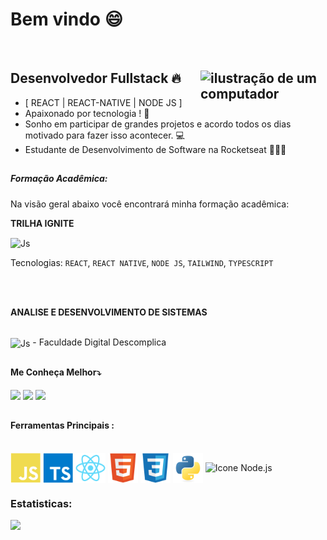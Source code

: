 # Bem vindo 😄
</br>

## Desenvolvedor Fullstack 🔥<img src="https://raw.githubusercontent.com/MicaelliMedeiros/micaellimedeiros/master/image/computer-illustration.png" alt="ilustração de um computador" min-width="200px" max-width="200px" width="200px" align="right">


- [ REACT | REACT-NATIVE | NODE JS ] 
- Apaixonado por tecnologia ! 🤖 
- Sonho em participar de grandes projetos e acordo todos os dias motivado para fazer isso acontecer. 💻
- Estudante de Desenvolvimento de Software na Rocketseat 👩‍🚀🚀
##


##### Formação Acadêmica:

Na visão geral abaixo você encontrará minha formação acadêmica:

  **TRILHA IGNITE** 

  <img align="center" alt="Js" height="94" width="120" src="https://www.rocketseat.com.br/_next/static/media/rocketseat-logo.9582f883.svg"> 
 
  
  Tecnologias: `REACT`, ` REACT NATIVE `, ` NODE JS `, ` TAILWIND `, ` TYPESCRIPT ` 

  
<br/>
<br/>
  

**ANALISE E DESENVOLVIMENTO DE SISTEMAS**


<br/>
<div>
  <img align="center" alt="Js" height="48" width="48" src="https://dp828as6rrq5m.cloudfront.net/wp-content/uploads/2021/08/17102722/icone-descomplica-verde-transparente.svg">
   - Faculdade Digital Descomplica
</div>

##

#### Me Conheça Melhor⤵️ 


<div>  
  <a href = "https://tailwind-portifolio-pljq.vercel.app/pt-BR"><img src="https://img.shields.io/badge/-Portifolio-%23333?style=for-the-badge&logoColor=white" target="_blank"></a>
  <a href = "mailto:luismatthews29@gmail.com"><img src="https://img.shields.io/badge/-Gmail-%23333?style=for-the-badge&logo=gmail&logoColor=white" target="_blank"></a>
  <a href="https://www.linkedin.com/in/matthews-britto-a61316195/" target="_blank"><img src="https://img.shields.io/badge/-LinkedIn-%230077B5?style=for-the-badge&logo=linkedin&logoColor=white" target="_blank"></a> 
</div>  

##

#### Ferramentas Principais :

<div style="display: inline_block">
  <br/>
  <img align="center" alt="Js" height="48" width="48" src="https://raw.githubusercontent.com/devicons/devicon/master/icons/javascript/javascript-plain.svg">
  <img align="center" alt="Ts" height="48" width="48" src="https://raw.githubusercontent.com/devicons/devicon/master/icons/typescript/typescript-plain.svg">
  <img align="center" alt="React" height="48" width="48" src="https://raw.githubusercontent.com/devicons/devicon/master/icons/react/react-original.svg">
  <img align="center" alt="HTML" height="48" width="48" src="https://raw.githubusercontent.com/devicons/devicon/master/icons/html5/html5-original.svg">
  <img align="center" alt="CSS" height="48" width="48" src="https://raw.githubusercontent.com/devicons/devicon/master/icons/css3/css3-original.svg">
  <img align="center" alt="Python" height="48" width="48" src="https://raw.githubusercontent.com/devicons/devicon/master/icons/python/python-original.svg">
  <img align="center" height="48px" width="48px" alt="Icone Node.js" src="https://skillicons.dev/icons?i=nodejs"/>
</div>

### Estatisticas:
 
<div align="start" >
  <a href="https://github.com/MatthewsBritto">
  <img height="180em" src="https://github-readme-stats.vercel.app/api/top-langs/?username=MatthewsBritto&layout=compact&langs_count=7&theme=onedark"/>
</div>






